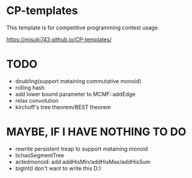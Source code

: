 # CP-templates

This template is for competitive programming contest usage.

https://misuki743.github.io/CP-templates/

# TODO

- doubling(support mataining commutative monoid)
- rolling hash
- add lower bound parameter to MCMF::addEdge
- relax convolution
- kirchoff's tree theorem/BEST theorem

# MAYBE, IF I HAVE NOTHING TO DO

- rewrite persistent treap to support mataining monoid
- lichaoSegmentTree
- actedmonoid: add addHisMin/addHisMax/addHisSum
- bigInt(I don't want to write this D:)

